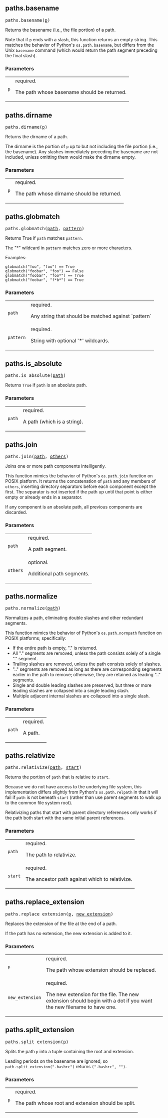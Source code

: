 ## paths.basename

<pre>
paths.basename(<a href="#paths.basename-p">p</a>)
</pre>

Returns the basename (i.e., the file portion) of a path.

Note that if `p` ends with a slash, this function returns an empty string.
This matches the behavior of Python's `os.path.basename`, but differs from
the Unix `basename` command (which would return the path segment preceding
the final slash).


### Parameters

<table class="params-table">
  <colgroup>
    <col class="col-param" />
    <col class="col-description" />
  </colgroup>
  <tbody>
    <tr id="paths.basename-p">
      <td><code>p</code></td>
      <td>
        required.
        <p>
          The path whose basename should be returned.
        </p>
      </td>
    </tr>
  </tbody>
</table>


## paths.dirname

<pre>
paths.dirname(<a href="#paths.dirname-p">p</a>)
</pre>

Returns the dirname of a path.

The dirname is the portion of `p` up to but not including the file portion
(i.e., the basename). Any slashes immediately preceding the basename are not
included, unless omitting them would make the dirname empty.


### Parameters

<table class="params-table">
  <colgroup>
    <col class="col-param" />
    <col class="col-description" />
  </colgroup>
  <tbody>
    <tr id="paths.dirname-p">
      <td><code>p</code></td>
      <td>
        required.
        <p>
          The path whose dirname should be returned.
        </p>
      </td>
    </tr>
  </tbody>
</table>


## paths.globmatch

<pre>
paths.globmatch(<a href="#paths.globmatch-path">path</a>, <a href="#paths.globmatch-pattern">pattern</a>)
</pre>

Returns True if `path` matches `pattern`.

The "*" wildcard in `pattern` matches zero or more characters.

Examples:

    globmatch("foo", "foo") == True
    globmatch("foobar", "foo") == False
    globmatch("foobar", "foo*") == True
    globmatch("foobar", "f*b*") == True

### Parameters

<table class="params-table">
  <colgroup>
    <col class="col-param" />
    <col class="col-description" />
  </colgroup>
  <tbody>
    <tr id="paths.globmatch-path">
      <td><code>path</code></td>
      <td>
        required.
        <p>
          Any string that should be matched against `pattern`
        </p>
      </td>
    </tr>
    <tr id="paths.dirname-pattern">
      <td><code>pattern</code></td>
      <td>
        required.
        <p>
          String with optional '*' wildcards.
        </p>
      </td>
    </tr>
  </tbody>
</table>


## paths.is_absolute

<pre>
paths.is_absolute(<a href="#paths.is_absolute-path">path</a>)
</pre>

Returns `True` if `path` is an absolute path.

### Parameters

<table class="params-table">
  <colgroup>
    <col class="col-param" />
    <col class="col-description" />
  </colgroup>
  <tbody>
    <tr id="paths.is_absolute-path">
      <td><code>path</code></td>
      <td>
        required.
        <p>
          A path (which is a string).
        </p>
      </td>
    </tr>
  </tbody>
</table>


## paths.join

<pre>
paths.join(<a href="#paths.join-path">path</a>, <a href="#paths.join-others">others</a>)
</pre>

Joins one or more path components intelligently.

This function mimics the behavior of Python's `os.path.join` function on POSIX
platform. It returns the concatenation of `path` and any members of `others`,
inserting directory separators before each component except the first. The
separator is not inserted if the path up until that point is either empty or
already ends in a separator.

If any component is an absolute path, all previous components are discarded.


### Parameters

<table class="params-table">
  <colgroup>
    <col class="col-param" />
    <col class="col-description" />
  </colgroup>
  <tbody>
    <tr id="paths.join-path">
      <td><code>path</code></td>
      <td>
        required.
        <p>
          A path segment.
        </p>
      </td>
    </tr>
    <tr id="paths.join-others">
      <td><code>others</code></td>
      <td>
        optional.
        <p>
          Additional path segments.
        </p>
      </td>
    </tr>
  </tbody>
</table>


## paths.normalize

<pre>
paths.normalize(<a href="#paths.normalize-path">path</a>)
</pre>

Normalizes a path, eliminating double slashes and other redundant segments.

This function mimics the behavior of Python's `os.path.normpath` function on
POSIX platforms; specifically:

- If the entire path is empty, "." is returned.
- All "." segments are removed, unless the path consists solely of a single
  "." segment.
- Trailing slashes are removed, unless the path consists solely of slashes.
- ".." segments are removed as long as there are corresponding segments
  earlier in the path to remove; otherwise, they are retained as leading ".."
  segments.
- Single and double leading slashes are preserved, but three or more leading
  slashes are collapsed into a single leading slash.
- Multiple adjacent internal slashes are collapsed into a single slash.


### Parameters

<table class="params-table">
  <colgroup>
    <col class="col-param" />
    <col class="col-description" />
  </colgroup>
  <tbody>
    <tr id="paths.normalize-path">
      <td><code>path</code></td>
      <td>
        required.
        <p>
          A path.
        </p>
      </td>
    </tr>
  </tbody>
</table>


## paths.relativize

<pre>
paths.relativize(<a href="#paths.relativize-path">path</a>, <a href="#paths.relativize-start">start</a>)
</pre>

Returns the portion of `path` that is relative to `start`.

Because we do not have access to the underlying file system, this
implementation differs slightly from Python's `os.path.relpath` in that it
will fail if `path` is not beneath `start` (rather than use parent segments to
walk up to the common file system root).

Relativizing paths that start with parent directory references only works if
the path both start with the same initial parent references.


### Parameters

<table class="params-table">
  <colgroup>
    <col class="col-param" />
    <col class="col-description" />
  </colgroup>
  <tbody>
    <tr id="paths.relativize-path">
      <td><code>path</code></td>
      <td>
        required.
        <p>
          The path to relativize.
        </p>
      </td>
    </tr>
    <tr id="paths.relativize-start">
      <td><code>start</code></td>
      <td>
        required.
        <p>
          The ancestor path against which to relativize.
        </p>
      </td>
    </tr>
  </tbody>
</table>


## paths.replace_extension

<pre>
paths.replace_extension(<a href="#paths.replace_extension-p">p</a>, <a href="#paths.replace_extension-new_extension">new_extension</a>)
</pre>

Replaces the extension of the file at the end of a path.

If the path has no extension, the new extension is added to it.


### Parameters

<table class="params-table">
  <colgroup>
    <col class="col-param" />
    <col class="col-description" />
  </colgroup>
  <tbody>
    <tr id="paths.replace_extension-p">
      <td><code>p</code></td>
      <td>
        required.
        <p>
          The path whose extension should be replaced.
        </p>
      </td>
    </tr>
    <tr id="paths.replace_extension-new_extension">
      <td><code>new_extension</code></td>
      <td>
        required.
        <p>
          The new extension for the file. The new extension should
    begin with a dot if you want the new filename to have one.
        </p>
      </td>
    </tr>
  </tbody>
</table>


## paths.split_extension

<pre>
paths.split_extension(<a href="#paths.split_extension-p">p</a>)
</pre>

Splits the path `p` into a tuple containing the root and extension.

Leading periods on the basename are ignored, so
`path.split_extension(".bashrc")` returns `(".bashrc", "")`.


### Parameters

<table class="params-table">
  <colgroup>
    <col class="col-param" />
    <col class="col-description" />
  </colgroup>
  <tbody>
    <tr id="paths.split_extension-p">
      <td><code>p</code></td>
      <td>
        required.
        <p>
          The path whose root and extension should be split.
        </p>
      </td>
    </tr>
  </tbody>
</table>


